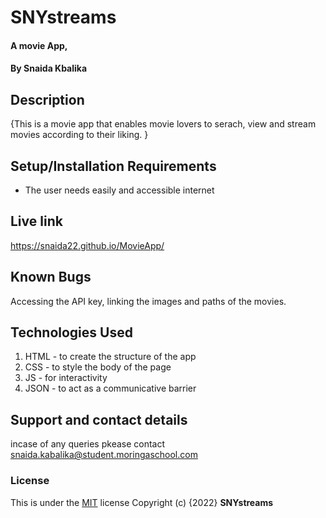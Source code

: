 # SNYstreams
#### A movie App,
#### By **Snaida Kbalika**
## Description
{This is a movie app that enables movie lovers to serach, view and stream movies according to their liking. }
## Setup/Installation Requirements
* The user needs easily and accessible internet
## Live link
https://snaida22.github.io/MovieApp/
## Known Bugs
Accessing the API key, linking the images and paths of the movies. 
## Technologies Used
1. HTML - to create the structure of the app
1. CSS - to style the body of the page
1. JS - for interactivity
1. JSON - to act as a communicative barrier
## Support and contact details
incase of any queries pkease contact snaida.kabalika@student.moringaschool.com
### License
This is under the [MIT](LICENSE) license
Copyright (c) {2022} **SNYstreams**
